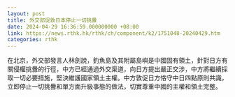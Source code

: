 ```yaml
---
layout: post
title: 外交部促敦日本停止一切挑釁
date: 2024-04-29 16:36:59.000000000 +08:00
link: https://news.rthk.hk/rthk/ch/component/k2/1751048-20240429.htm
categories: rthk
---
```


在北京，外交部發言人林劍說，釣魚島及其附屬島嶼是中國固有領土，針對日方有關侵權挑釁的行徑，中方已經通過外交渠道，向日方提出嚴正交涉，中方將繼續採取一切必要措施，堅決維護國家領土主權。中方敦促日方恪守中日四點原則共識，立即停止一切挑釁和單方面升級事態的做法，切實尊重中國的主權和領土完整。

